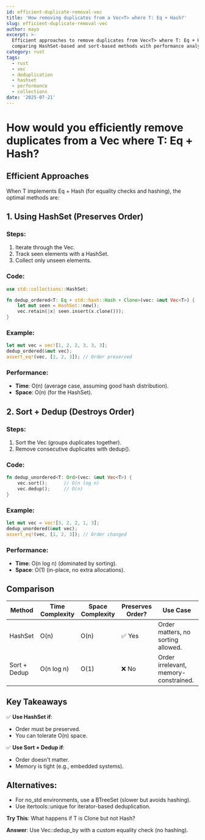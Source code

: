 ```yaml
---
id: efficient-duplicate-removal-vec
title: 'How removing duplicates from a Vec<T> where T: Eq + Hash?'
slug: efficient-duplicate-removal-vec
author: mayo
excerpt: >-
  Efficient approaches to remove duplicates from Vec<T> where T: Eq + Hash,
  comparing HashSet-based and sort-based methods with performance analysis
category: rust
tags:
  - rust
  - vec
  - deduplication
  - hashset
  - performance
  - collections
date: '2025-07-21'
---
```


# How would you efficiently remove duplicates from a Vec<T> where T: Eq + Hash?

## Efficient Approaches

When T implements Eq + Hash (for equality checks and hashing), the optimal methods are:

## 1. Using HashSet (Preserves Order)

### Steps:
1. Iterate through the Vec.
2. Track seen elements with a HashSet.
3. Collect only unseen elements.

### Code:
```rust
use std::collections::HashSet;

fn dedup_ordered<T: Eq + std::hash::Hash + Clone>(vec: &mut Vec<T>) {
    let mut seen = HashSet::new();
    vec.retain(|x| seen.insert(x.clone()));
}
```

### Example:
```rust
let mut vec = vec![1, 2, 2, 3, 3, 3];
dedup_ordered(&mut vec);
assert_eq!(vec, [1, 2, 3]); // Order preserved
```

### Performance:
- **Time**: O(n) (average case, assuming good hash distribution).
- **Space**: O(n) (for the HashSet).

## 2. Sort + Dedup (Destroys Order)

### Steps:
1. Sort the Vec (groups duplicates together).
2. Remove consecutive duplicates with dedup().

### Code:
```rust
fn dedup_unordered<T: Ord>(vec: &mut Vec<T>) {
    vec.sort();      // O(n log n)
    vec.dedup();     // O(n)
}
```

### Example:
```rust
let mut vec = vec![3, 2, 2, 1, 3];
dedup_unordered(&mut vec);
assert_eq!(vec, [1, 2, 3]); // Order changed
```

### Performance:
- **Time**: O(n log n) (dominated by sorting).
- **Space**: O(1) (in-place, no extra allocations).

## Comparison

| Method | Time Complexity | Space Complexity | Preserves Order? | Use Case |
|--------|-----------------|------------------|------------------|----------|
| HashSet | O(n) | O(n) | ✅ Yes | Order matters, no sorting allowed. |
| Sort + Dedup | O(n log n) | O(1) | ❌ No | Order irrelevant, memory-constrained. |

## Key Takeaways

✅ **Use HashSet if**:
- Order must be preserved.
- You can tolerate O(n) space.

✅ **Use Sort + Dedup if**:
- Order doesn't matter.
- Memory is tight (e.g., embedded systems).

## Alternatives:
- For no_std environments, use a BTreeSet (slower but avoids hashing).
- Use itertools::unique for iterator-based deduplication.

**Try This**: What happens if T is Clone but not Hash?

**Answer**: Use Vec::dedup_by with a custom equality check (no hashing).
